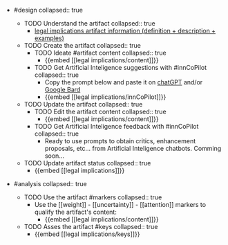 
- #design
   collapsed:: true
  - TODO Understand the artifact
    collapsed:: true
    - [legal implications artifact information (definition + description + examples)](https://go.innbok.com/#/page/innBoK%2Flegal-implications%2Finfo)
  - TODO Create the artifact
     collapsed:: true
    - TODO Ideate #artifact content
      collapsed:: true
      - {{embed [[legal implications/content]]}}
    - TODO Get Artificial Inteligence suggestions with #innCoPilot
      collapsed:: true
      - Copy the prompt below and paste it on [chatGPT](https://chat.openai.com) and/or [Google Bard](https://bard.google.com/chat)
      - {{embed [[legal implications/innCoPilot]]}}
  - TODO Update the artifact
    collapsed:: true
    - TODO Edit the artifact content
     collapsed:: true
      - {{embed [[legal implications/content]]}}
    - TODO Get Artificial Inteligence feedback with #innCoPilot
      collapsed:: true
      - Ready to use prompts to obtain critics, enhancement proposals, etc... from Artificial Inteligence chatbots. Comming soon...
  - TODO Update artifact status
    collapsed:: true
    - {{embed [[legal implications]]}}


- #analysis
  collapsed:: true
  - TODO Use the artifact #markers
    collapsed:: true
    - Use the [[weight]] - [[uncertainty]] - [[attention]] markers to qualify the artifact's content:
      - {{embed [[legal implications/content]]}}
  - TODO Asses the artifact #keys
    collapsed:: true
    - {{embed [[legal implications/keys]]}}



